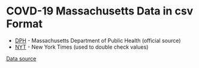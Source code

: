 # COVD-19 Massachusetts Data in csv Format

- [DPH](covid-ma--dph.csv) - Massachusetts Department of Public Health (official source)
- [NYT](covid-ma--nyt.csv) - New York Times (used to double check values)

[Data source](https://www.mass.gov/info-details/archive-of-covid-19-cases-in-massachusetts)
